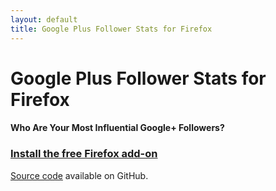 ```yaml
---
layout: default
title: Google Plus Follower Stats for Firefox
---
```


# Google Plus Follower Stats for Firefox

#### Who Are Your Most Influential Google+ Followers?

<div class="g-page" data-width="380"
     data-href="//plus.google.com/108482122724716372904"
     data-layout="landscape" data-rel="publisher"></div>

### [Install the free Firefox add-on](https://addons.mozilla.org/en-US/firefox/addon/google-plus-follower-stats/) ###

[Source code](https://github.com/vannitotaro/gpfs-firefox)
available on GitHub.

<div class="g-post" data-href="//plus.google.com/108482122724716372904/posts/hznw2Xk7ryY"></div>

<div class="g-post" data-href="//plus.google.com/108482122724716372904/posts/civeenMLpAw"></div>

<div class="g-post" data-href="//plus.google.com/113250814961864918365/posts/Hxdhw9y9qu9"></div>

<div class="g-post" data-href="//plus.google.com/113250814961864918365/posts/NobiVcpdpU3"></div>

